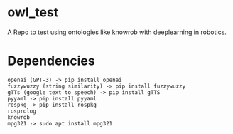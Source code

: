 # owl_test

A Repo to test using ontologies like knowrob with deeplearning in robotics.

# Dependencies

```
openai (GPT-3) -> pip install openai
fuzzywuzzy (string similarity) -> pip install fuzzywuzzy
gTTs (google text to speech) -> pip install gTTS
pyyaml -> pip install pyyaml
rospkg -> pip install rospkg
rosprolog
knowrob
mpg321 -> sudo apt install mpg321
```